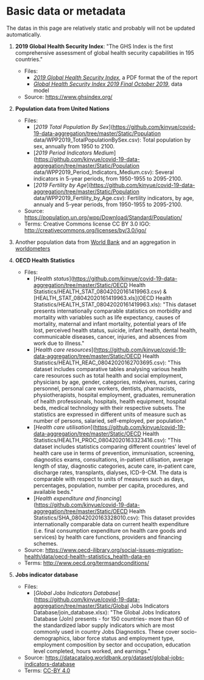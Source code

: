 # Basic data or metadata
The datas in this page are relatively static and probably will not be updated automatically. 


1. __2019 Global Health Security Index__: "The GHS Index is the first comprehensive assessment of global health security capabilities in 195 countries."
	* Files: 
		* [_2019 Global Health Security Index_](https://github.com/kinyue/covid-19-data-aggregation/tree/master/Static/2019-Global-Health-Security-Index/2019-Global-Health-Security-Index.pdf), a PDF format the of the report
		* [_Global Health Security Index 2019 Final October 2019_](https://github.com/kinyue/covid-19-data-aggregation/tree/master/Static/2019-Global-Health-Security-Index/Global-Health-Security-Index-2019-Final-October-2019.zip), data model
	* Source: https://www.ghsindex.org/


2. __Population data from United Nations__
	* Files:
		* [_2019 Total Population By Sex_](https://github.com/kinyue/covid-19-data-aggregation/tree/master/Static/Population data/WPP2019_TotalPopulationBySex.csv): Total population by sex, annually from 1950 to 2100. 
		* [_2019 Period Indicators Medium_](https://github.com/kinyue/covid-19-data-aggregation/tree/master/Static/Population data/WPP2019_Period_Indicators_Medium.csv): Several indicators in 5-year periods, from 1950-1955 to 2095-2100.
		* [_2019 Fertility by Age_](https://github.com/kinyue/covid-19-data-aggregation/tree/master/Static/Population data/WPP2019_Fertility_by_Age.csv): Fertility indicators, by age, annualy and 5-year periods, from 1950-1955 to 2095-2100. 
	* Source: https://population.un.org/wpp/Download/Standard/Population/
	* Terms: Creative Commons license CC BY 3.0 IGO: http://creativecommons.org/licenses/by/3.0/igo/


3. Another population data from [World Bank](https://data.worldbank.org/indicator/sp.pop.totl) and an aggregation in [worldometers](https://www.worldometers.info/population/)


4. __OECD Health Statistics__
	* Files:
		* [_Health status_](https://github.com/kinyue/covid-19-data-aggregation/tree/master/Static/OECD Health Statistics/HEALTH_STAT_08042020161419963.csv) & [HEALTH_STAT_08042020161419963.xls](OECD Health Statistics/HEALTH_STAT_08042020161419963.xls): "This dataset presents internationally comparable statistics on morbidity and mortality with variables such as life expectancy, causes of mortality, maternal and infant mortality, potential years of life lost, perceived health status, suicide, infant health, dental health, communicable diseases, cancer, injuries, and absences from work due to illness."
		* [_Health care resources_](https://github.com/kinyue/covid-19-data-aggregation/tree/master/Static/OECD Health Statistics/HEALTH_REAC_08042020162703695.csv): "This dataset includes comparative tables analysing various health care resources such as total health and social employment, physicians by age, gender, categories, midwives, nurses, caring personnel, personal care workers, dentists, pharmacists, physiotherapists, hospital employment, graduates, remuneration of health professionals, hospitals, health equipment, hospital beds, medical technology with their respective subsets. The statistics are expressed in different units of measure such as number of persons, salaried, self-employed, per population."
		* [_Health care utilisation_](https://github.com/kinyue/covid-19-data-aggregation/tree/master/Static/OECD Health Statistics/HEALTH_PROC_08042020163323416.csv): "This dataset includes statistics comparing different countries' level of health care use in terms of prevention, immunisation, screening, diagnostics exams, consultations, in-patient utilisation, average length of stay, diagnostic categories, acute care, in-patient care, discharge rates, transplants, dialyses, ICD-9-CM. The data is comparable with respect to units of measures such as days, percentages, population, number per capita, procedures, and available beds."
		* [_Health expenditure and financing_](https://github.com/kinyue/covid-19-data-aggregation/tree/master/Static/OECD Health Statistics/SHA_08042020163328010.csv): This dataset provides internationally comparable data on current health expenditure (i.e. final consumption expenditure on health care goods and services) by health care functions, providers and financing schemes.
	* Source: https://www.oecd-ilibrary.org/social-issues-migration-health/data/oecd-health-statistics_health-data-en
	* Terms: http://www.oecd.org/termsandconditions/


5. __Jobs indicator database__
	* Files:
		* [_Global Jobs Indicators Database_](https://github.com/kinyue/covid-19-data-aggregation/tree/master/Static/Global Jobs Indicators Database/join_database.xlsx): "The Global Jobs Indicators Database (JoIn) presents - for 150 countries- more than 60 of the standardized labor supply indicators which are most commonly used in country Jobs Diagnostics. These cover socio-demographics, labor force status and employment type, employment composition by sector and occupation, education level completed, hours worked, and earnings."
	* Source: https://datacatalog.worldbank.org/dataset/global-jobs-indicators-database
	* Terms: [CC-BY 4.0](https://datacatalog.worldbank.org/public-licenses#cc-by)
